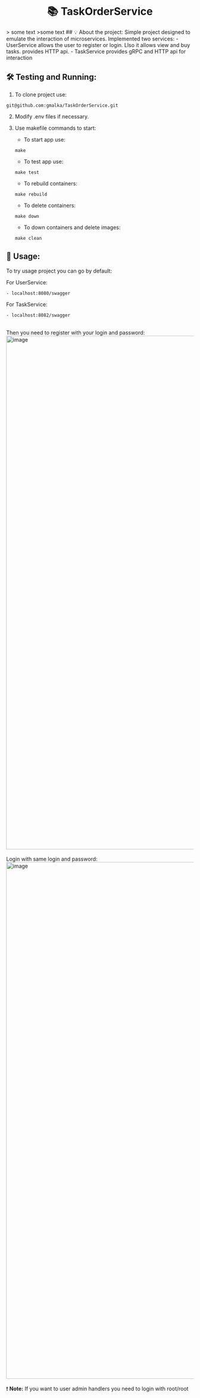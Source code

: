<h1 align="center">
  📚 TaskOrderService
  </h1>
> some text
>some text
  ## 💡 About the project:
  	Simple project designed to emulate the interaction of microservices.
    Implemented two services:
      - UserService allows the user to register or login. Llso it allows view and buy tasks.
        provides HTTP api.
      - TaskService provides gRPC and HTTP api for interaction

  ## 🛠 Testing and Running:
  1. To clone project use:
  ```shell
  git@github.com:gmalka/TaskOrderService.git
  ```
  2. Modify .env files if necessary.
  3. Use makefile commands to start:

     - To start app use:
      ```shell
      make
      ```
     - To test app use:
      ```shell
      make test
      ```
     - To rebuild containers:
      ```shell
      make rebuild
      ```
     - To delete containers:
      ```shell
      make down
      ```
     - To down containers and delete images:
      ```shell
      make clean
      ```

  ## 🚀 Usage:
  To try usage project you can go by default:
  
  For UserService:
  
    - localhost:8080/swagger 
  For TaskService:
  
    - localhost:8082/swagger 

  <br>
  Then you need to register with your login and password:
  <img width="1381" alt="image" src="https://github.com/gmalka/TaskOrderService/assets/94842625/5978ffab-e27e-4945-905b-7b1de99d0760">
  <br>
  <br>
  Login with same login and password:
  <img width="1389" alt="image" src="https://github.com/gmalka/TaskOrderService/assets/94842625/78b31391-34e1-4a4f-a9d2-ddc52f2b1859">
  <br>
  <br>
❗ <strong>Note:</strong> If you want to user admin handlers you need to login with root/root

